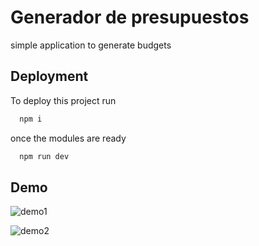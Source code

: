 
# Generador de presupuestos

simple application to generate budgets

## Deployment

To deploy this project run 

```bash
  npm i
```
once the modules are ready

```bash
  npm run dev
```


## Demo


![demo1](https://i.ibb.co/CwjSZCr/Captura-de-Pantalla-2022-09-13-a-la-s-14-42-18.jpg)

![demo2](https://i.ibb.co/K5HMJGr/Captura-de-Pantalla-2022-09-13-a-la-s-14-42-48.jpg)

